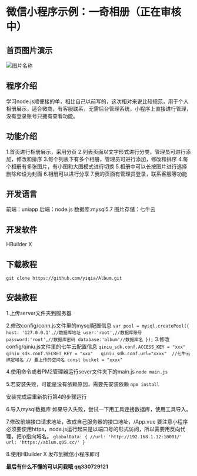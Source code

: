 # 微信小程序示例：一奇相册（正在审核中）

## 首页图片演示
![图片名称](https://img-blog.csdnimg.cn/20200502150357241.PNG?x-oss-process=image/watermark,type_ZmFuZ3poZW5naGVpdGk,shadow_10,text_aHR0cHM6Ly9ibG9nLmNzZG4ubmV0L3FxXzE5NDUwMDc1,size_5,color_FFFFFF,t_30) 


## 程序介绍
学习node.js顺便接的单，相比自己以前写的，这次相对来说比较规范，用于个人相册展示，适合微商，有客服联系，无需后台管理系统，小程序上直接进行管理，没有登录账号只拥有查看功能。

## 功能介绍
1.首页进行相册展示，采用分页
2.列表页面以文字形式进行分类，管理员可进行添加，修改和排序
3.每个列表下有多个相册，管理员可进行添加，修改和排序
4.每个相册有多张图片，有小图和大图模式进行切换
5.相册中可以长按图片进行选择删除和设为封面
6.相册可以进行分享
7.我的页面有管理员登录，联系客服等功能

## 开发语言
前端：uniapp
后端：node.js
数据库:mysql5.7
图片存储：七牛云

## 开发软件
HBuilder X

## 下载教程
`
git clone https://github.com/yiqia/Album.git
`
## 安装教程

1.上传server文件夹到服务器

2.修改config/conn.js文件里的mysql配置信息
`
var pool = mysql.createPool({
    host: '127.0.0.1',//数据库地址
    user:'root',//数据库账号
    password:'root',//数据库密码
    database:'album'//数据库名
});
`
3.修改config/qiniu.js文件里的七牛云配置信息
`
qiniu_sdk.conf.ACCESS_KEY = "xxx"
qiniu_sdk.conf.SECRET_KEY = "xxx"  
qiniu_sdk.conf.url="xxxx"  //七牛云绑定域名
// 要上传的空间名
const bucket = "xxxx"
`

4.使用命令或者PM2管理器运行sever文件夹下的main.js
`
node main.js
`

5.若安装失败，可能是没有依赖原因，需要先安装依赖
`
npm install
`

安装完成后重新执行第4的步骤运行

6.导入mysql数据库
如果导入失败，尝试一下用工具连接数据库，使用工具导入。

7.修改前端接口请求地址，改成自己服务器的接口地址，/App.vue
要注意小程序必须要使用https，node.js运行起来是以端口号的形式访问，所以需要用反向代理，把ip指向域名。
`
globalData: {
			//url: 'http://192.168.1.12:10001/'
			url: 'https://ablum.q05.cc/'
		}
`

8.使用HBuilder X 发布到微信小程序即可

**最后有什么不懂的可以问我哦
qq330729121**

